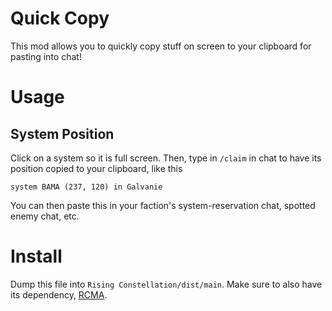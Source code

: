 # Quick Copy
This mod allows you to quickly copy stuff on screen to your clipboard for pasting into chat!

# Usage
## System Position
Click on a system so it is full screen. Then, type in `/claim` in chat to have its position copied to your clipboard, like this 

`system BAMA (237, 120) in Galvanie`

You can then paste this in your faction's system-reservation chat, spotted enemy chat, etc.

# Install
Dump this file into `Rising Constellation/dist/main`. Make sure to also have its dependency, [RCMA](https://github.com/grnt426/RC-Mod-API).
